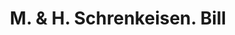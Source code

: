 ---
doi: 10.7916/D8863THC
date_other: '1870'
date_other_textual: 1870-1879
form: printed ephemera
genre:
- Invoices
name:
- M. & H. Schrenkeisen
object_in_context_url: https://biggert.cul.columbia.edu/items/view/ave_biggert_01056
subject_hierarchical_geographic:
- New York, New York, United States
subject_name:
- M. & H. Schrenkeisen
title: M. & H. Schrenkeisen. Bill
sort_title: M. & H. Schrenkeisen. Bill
call_number: ave_biggert_01056
coordinates:
- 40.71277777777778,-74.00583333333333
pid: ave_biggert_01056
identifiers: ave_biggert_01056
thumbnail: https://derivativo-3.library.columbia.edu/iiif/2/ldpd:344352/full/!256,256/0/native.jpg
permalink: "/biggert/ave_biggert_01056/"
layout: iiif-image-page
---